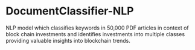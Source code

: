 # DocumentClassifier-NLP
NLP model which classifies keywords in 50,000 PDF articles in context of block chain investments and identifies investments into multiple classes providing valuable insights into blockchain trends.
